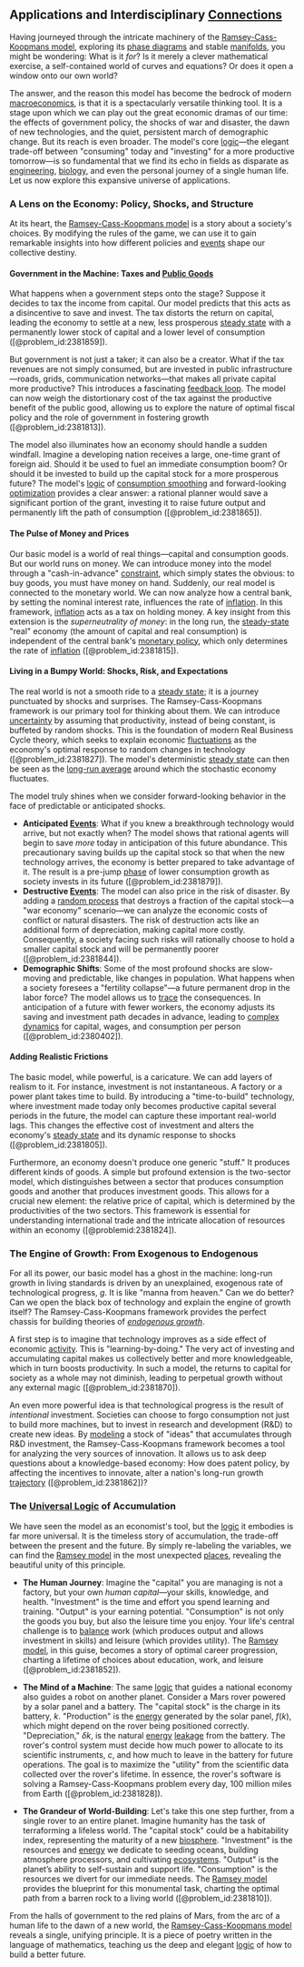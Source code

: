 ## Applications and Interdisciplinary [Connections](@article_id:193345)

Having journeyed through the intricate machinery of the [Ramsey-Cass-Koopmans model](@article_id:143028), exploring its [phase diagrams](@article_id:142535) and stable [manifolds](@article_id:149307), you might be wondering: What is it *for*? Is it merely a clever mathematical exercise, a self-contained world of curves and equations? Or does it open a window onto our own world?

The answer, and the reason this model has become the bedrock of modern [macroeconomics](@article_id:146501), is that it is a spectacularly versatile thinking tool. It is a stage upon which we can play out the great economic dramas of our time: the effects of government policy, the shocks of war and disaster, the dawn of new technologies, and the quiet, persistent march of demographic change. But its reach is even broader. The model's core [logic](@article_id:266330)—the elegant trade-off between "consuming" today and "investing" for a more productive tomorrow—is so fundamental that we find its echo in fields as disparate as [engineering](@article_id:275179), [biology](@article_id:276078), and even the personal journey of a single human life. Let us now explore this expansive universe of applications.

### A Lens on the Economy: Policy, Shocks, and Structure

At its heart, the [Ramsey-Cass-Koopmans model](@article_id:143028) is a story about a society's choices. By modifying the rules of the game, we can use it to gain remarkable insights into how different policies and [events](@article_id:175929) shape our collective destiny.

#### Government in the Machine: Taxes and [Public Goods](@article_id:183408)

What happens when a government steps onto the stage? Suppose it decides to tax the income from capital. Our model predicts that this acts as a disincentive to save and invest. The tax distorts the return on capital, leading the economy to settle at a new, less prosperous [steady state](@article_id:138759) with a permanently lower stock of capital and a lower level of consumption ([@problem_id:2381859]).

But government is not just a taker; it can also be a creator. What if the tax revenues are not simply consumed, but are invested in public infrastructure—roads, grids, communication networks—that makes all private capital more productive? This introduces a fascinating [feedback loop](@article_id:273042). The model can now weigh the distortionary cost of the tax against the productive benefit of the public good, allowing us to explore the nature of optimal fiscal policy and the role of government in fostering growth ([@problem_id:2381813]).

The model also illuminates how an economy should handle a sudden windfall. Imagine a developing nation receives a large, one-time grant of foreign aid. Should it be used to fuel an immediate consumption boom? Or should it be invested to build up the capital stock for a more prosperous future? The model's [logic](@article_id:266330) of [consumption smoothing](@article_id:145063) and forward-looking [optimization](@article_id:139309) provides a clear answer: a rational planner would save a significant portion of the grant, investing it to raise future output and permanently lift the path of consumption ([@problem_id:2381865]).

#### The Pulse of Money and Prices

Our basic model is a world of real things—capital and consumption goods. But our world runs on money. We can introduce money into the model through a "cash-in-advance" [constraint](@article_id:203363), which simply states the obvious: to buy goods, you must have money on hand. Suddenly, our real model is connected to the monetary world. We can now analyze how a central bank, by setting the nominal interest rate, influences the rate of [inflation](@article_id:160710). In this framework, [inflation](@article_id:160710) acts as a tax on holding money. A key insight from this extension is the *superneutrality of money*: in the long run, the [steady-state](@article_id:261845) "real" economy (the amount of capital and real consumption) is independent of the central bank's [monetary policy](@article_id:143345), which only determines the rate of [inflation](@article_id:160710) ([@problem_id:2381815]).

#### Living in a Bumpy World: Shocks, Risk, and Expectations

The real world is not a smooth ride to a [steady state](@article_id:138759); it is a journey punctuated by shocks and surprises. The Ramsey-Cass-Koopmans framework is our primary tool for thinking about them. We can introduce [uncertainty](@article_id:275351) by assuming that productivity, instead of being constant, is buffeted by random shocks. This is the foundation of modern Real Business Cycle theory, which seeks to explain economic [fluctuations](@article_id:150006) as the economy's optimal response to random changes in technology ([@problem_id:2381827]). The model's deterministic [steady state](@article_id:138759) can then be seen as the [long-run average](@article_id:269560) around which the stochastic economy fluctuates.

The model truly shines when we consider forward-looking behavior in the face of predictable or anticipated shocks.
-   **Anticipated [Events](@article_id:175929)**: What if you knew a breakthrough technology would arrive, but not exactly when? The model shows that rational agents will begin to save *more* today in anticipation of this future abundance. This precautionary saving builds up the capital stock so that when the new technology arrives, the economy is better prepared to take advantage of it. The result is a pre-jump [phase](@article_id:261997) of lower consumption growth as society invests in its future ([@problem_id:2381879]).
-   **Destructive [Events](@article_id:175929)**: The model can also price in the risk of disaster. By adding a [random process](@article_id:269111) that destroys a fraction of the capital stock—a "war economy" scenario—we can analyze the economic costs of conflict or natural disasters. The risk of destruction acts like an additional form of depreciation, making capital more costly. Consequently, a society facing such risks will rationally choose to hold a smaller capital stock and will be permanently poorer ([@problem_id:2381844]).
-   **Demographic Shifts**: Some of the most profound shocks are slow-moving and predictable, like changes in population. What happens when a society foresees a "fertility collapse"—a future permanent drop in the labor force? The model allows us to [trace](@article_id:148773) the consequences. In anticipation of a future with fewer workers, the economy adjusts its saving and investment path decades in advance, leading to [complex dynamics](@article_id:170698) for capital, wages, and consumption per person ([@problem_id:2380402]).

#### Adding Realistic Frictions

The basic model, while powerful, is a caricature. We can add layers of realism to it. For instance, investment is not instantaneous. A factory or a power plant takes time to build. By introducing a "time-to-build" technology, where investment made today only becomes productive capital several periods in the future, the model can capture these important real-world lags. This changes the effective cost of investment and alters the economy's [steady state](@article_id:138759) and its dynamic response to shocks ([@problem_id:2381805]).

Furthermore, an economy doesn't produce one generic "stuff." It produces different kinds of goods. A simple but profound extension is the two-sector model, which distinguishes between a sector that produces consumption goods and another that produces investment goods. This allows for a crucial new element: the relative price of capital, which is determined by the productivities of the two sectors. This framework is essential for understanding international trade and the intricate allocation of resources within an economy ([@problemid:2381824]).

### The Engine of Growth: From Exogenous to Endogenous

For all its power, our basic model has a ghost in the machine: long-run growth in living standards is driven by an unexplained, exogenous rate of technological progress, $g$. It is like "manna from heaven." Can we do better? Can we open the black box of technology and explain the engine of growth itself? The Ramsey-Cass-Koopmans framework provides the perfect chassis for building theories of *[endogenous growth](@article_id:147332)*.

A first step is to imagine that technology improves as a side effect of economic [activity](@article_id:149888). This is "learning-by-doing." The very act of investing and accumulating capital makes us collectively better and more knowledgeable, which in turn boosts productivity. In such a model, the returns to capital for society as a whole may not diminish, leading to perpetual growth without any external magic ([@problem_id:2381870]).

An even more powerful idea is that technological progress is the result of *intentional* investment. Societies can choose to forgo consumption not just to build more machines, but to invest in research and development (R&D) to create new ideas. By [modeling](@article_id:268079) a stock of "ideas" that accumulates through R&D investment, the Ramsey-Cass-Koopmans framework becomes a tool for analyzing the very sources of innovation. It allows us to ask deep questions about a knowledge-based economy: How does patent policy, by affecting the incentives to innovate, alter a nation's long-run growth [trajectory](@article_id:172968) ([@problem_id:2381862])?

### The [Universal Logic](@article_id:174787) of Accumulation

We have seen the model as an economist's tool, but the [logic](@article_id:266330) it embodies is far more universal. It is the timeless story of accumulation, the trade-off between the present and the future. By simply re-labeling the variables, we can find the [Ramsey model](@article_id:142252) in the most unexpected [places](@article_id:187379), revealing the beautiful unity of this principle.

-   **The Human Journey**: Imagine the "capital" you are managing is not a factory, but your own *human capital*—your skills, knowledge, and health. "Investment" is the time and effort you spend learning and training. "Output" is your earning potential. "Consumption" is not only the goods you buy, but also the leisure time you enjoy. Your life's central challenge is to [balance](@article_id:169031) work (which produces output and allows investment in skills) and leisure (which provides utility). The [Ramsey model](@article_id:142252), in this guise, becomes a story of optimal career progression, charting a lifetime of choices about education, work, and leisure ([@problem_id:2381852]).

-   **The Mind of a Machine**: The same [logic](@article_id:266330) that guides a national economy also guides a robot on another planet. Consider a Mars rover powered by a solar panel and a battery. The "capital stock" is the charge in its battery, $k$. "Production" is the [energy](@article_id:149697) generated by the solar panel, $f(k)$, which might depend on the rover being positioned correctly. "Depreciation," $\delta k$, is the natural [energy](@article_id:149697) [leakage](@article_id:180381) from the battery. The rover's control system must decide how much power to allocate to its scientific instruments, $c$, and how much to leave in the battery for future operations. The goal is to maximize the "utility" from the scientific data collected over the rover's lifetime. In essence, the rover's software is solving a Ramsey-Cass-Koopmans problem every day, 100 million miles from Earth ([@problem_id:2381828]).

-   **The Grandeur of World-Building**: Let's take this one step further, from a single rover to an entire planet. Imagine humanity has the task of terraforming a lifeless world. The "capital stock" could be a habitability index, representing the maturity of a new [biosphere](@article_id:183268). "Investment" is the resources and [energy](@article_id:149697) we dedicate to seeding oceans, building atmosphere processors, and cultivating [ecosystems](@article_id:204289). "Output" is the planet’s ability to self-sustain and support life. "Consumption" is the resources we divert for our immediate needs. The [Ramsey model](@article_id:142252) provides the blueprint for this monumental task, charting the optimal path from a barren rock to a living world ([@problem_id:2381810]).

From the halls of government to the red plains of Mars, from the arc of a human life to the dawn of a new world, the [Ramsey-Cass-Koopmans model](@article_id:143028) reveals a single, unifying principle. It is a piece of poetry written in the language of mathematics, teaching us the deep and elegant [logic](@article_id:266330) of how to build a better future.